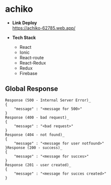# achiko

* **Link Deploy** <br>
    https://achiko-62785.web.app/

* **Tech Stack** <br>
    * React <br>
    * Ionic <br>
    * React-route <br>
    * React-Redux <br>
    * Redux <br>
    * Firebase <br>

## Global Response
    Response (500 - Internal Server Error)_ 
    {
        "message" : "<message for 500>"
    }
    Response (400 - bad request)_ 
    {
        "message" : "<bad request>"
    }
    Response (404 - not found)_ 
    {
        "message" : "<message for user notfound>"
    }Response (200 - success)_ 
    {
        "message" : "<message for succes>"
    }
    Response (201 - user created)_ 
    {
        "message" : "<message for succes created>"
    }